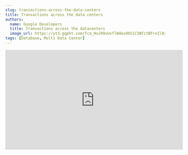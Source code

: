 ```yaml
---
slug: transactions-across-the-data-centers
title: Transactions across the data centers
authors:
  name: Google Developers
  title: Transactions across the datacenters
  image_url: https://yt3.ggpht.com/fca_HuJ99xUxflWdex0XViC3NfctBFreIl8y4i9z411asnGTWY-Ql3MeH_ybA4kNaOjY7kyA=s88-c-k-c0x00ffffff-no-rj
tags: [Database, Multi Data Center]
---
```


<iframe width="560" height="315" src="https://www.youtube.com/embed/srOgpXECblk" title="YouTube video player" frameborder="0" allow="accelerometer; autoplay; clipboard-write; encrypted-media; gyroscope; picture-in-picture; web-share" allowfullscreen></iframe>